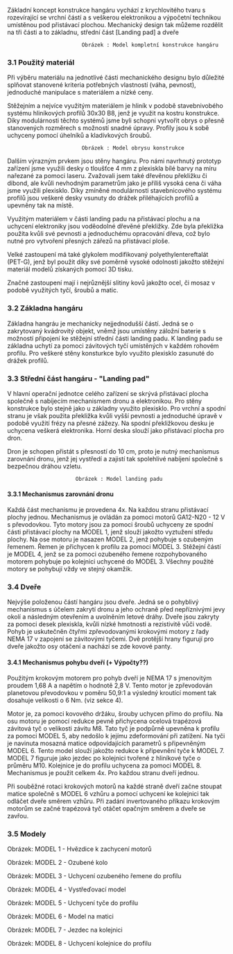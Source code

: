 Základní koncept konstrukce hangáru vychází z krychlovitého tvaru s rozevírající se vrchní částí a s veškerou elektronikou a výpočetní technikou umístěnou pod přistávací plochou. Mechanický design tak můžeme rozdělit na tři části a to základnu, střední část [Landing pad] a dveře

                            Obrázek : Model kompletní konstrukce hangáru

### 3.1 Použitý materiál
Při výběru materiálu na jednotlivé části mechanického designu bylo důležité splňovat stanovené kriteria potřebných vlastností (váha, pevnost), jednoduché manipulace s materiálem a nízké ceny. 

Stěžejním a nejvíce využitým materiálem je hliník v podobě stavebnivobého systému hliníkových profilů 30x30 B8, jenž je využit na kostru konstrukce. Díky modulárnosti těchto systémů jsme byli schopni vytvořit obrys o přesně stanovených rozměrech s možností snadné úpravy. Profily jsou k sobě uchyceny pomocí úhelníků a kladívkových šroubů.

                            Obrázek : Model obrysu konstrukce
                            
Dalším výrazným prvkem jsou stěny hangáru. Pro námi navrhnutý prototyp zařízení jsme využili desky o tloušťce 4 mm z plexiskla bílé barvy na míru nařezané za pomoci laseru. Zvažovali jsem také dřevěnou překližku či dibond, ale kvůli nevhodným parametrům jako je příliš vysoká cena či váha jsme využili plexisklo. Díky zmíněné modulárnosti stavebnicového systému profilů jsou veškeré desky vsunuty do drážek přiléhajících profilů a upevněny tak na místě. 

Využitým materiálem v části landing padu na přistávací plochu a na uchycení elektroniky jsou voděodolné dřevěné překližky. Zde byla překližka použita kvůli své pevnosti a jednoduchému opracování dřeva, což bylo nutné pro vytvoření přesných zářezů na přistávací ploše.

Velké zastoupení má také glykolem modifikovaný polyethylentereftalát (PET-G), jenž byl použit díky své poměrně vysoké odolnosti jakožto stěžejní materiál modelů získaných pomocí 3D tisku.

Značné zastoupení mají i nejrůznější slitiny kovů jakožto ocel, či mosaz v podobě využitých tyčí, šroubů a matic.

### 3.2 Základna hangáru 
Základna hangráu je mechanicky nejjednodušší částí. Jedná se o zakrytovaný kvádrovitý objekt, vněmž jsou umístěny záložní baterie s možností připojení ke stěžejní střední části landing padu. K landing padu se základna uchytí za pomoci závitových tyčí umístěných v každém rohovém profilu. Pro veškeré stěny konsturkce bylo využito plexisklo zasunuté do drážek profilů.

### 3.3 Střední část hangáru - "Landing pad"
V hlavní operační jednotce celého zařízení se skrývá přistávací plocha společně s nabíjecím mechanismem dronu a elektronikou. Pro stěny konstrukce bylo stejně jako u základny využito plexisklo. Pro vrchní a spodní stranu je však použita překližka kvůli vyšší pevnosti a jednoduché úpravě v podobě využití frézy na přesné zážezy. Na spodní překližkovou desku je uchycena veškerá elektronika. Horní deska slouží jako přistávací plocha pro dron. 

Dron je schopen přistát s přesností do 10 cm, proto je nutný mechanismus zarovnání dronu, jenž jej vystředí a zajistí tak spolehlivé nabíjení společně s bezpečnou dráhou vzletu.

                          Obrázek : Model landing padu

#### 3.3.1 Mechanismus zarovnání dronu
Každá část mechanismu je provedena 4x. Na každou stranu přistávací plochy jednou. Mechanismus je ovládán za pomoci motorů GA12-N20 - 12 V s převodovkou. Tyto motory jsou za pomoci šroubů uchyceny ze spodní části přistávací plochy na MODEL 1, jenž slouží jakožto vyztužení středu plochy. Na ose motoru je nasazen MODEL 2, jenž pohybuje s ozubeným řemenem. Řemen je přichycen k profilu za pomoci MODEL 3. Stěžejní částí je MODEL 4, jenž se za pomoci ozubeného řemene rozpohybovaného motorem pohybuje po kolejnici uchycené do MODEL 3. Všechny použité motory se pohybují vždy ve stejný okamžik. 

### 3.4 Dveře
Nejvýše položenou částí hangáru jsou dveře. Jedná se o pohyblivý mechanismus s účelem zakrytí dronu a jeho ochraně před nepříznivými jevy okolí a následným otevřením a uvolněním letové dráhy. Dveře jsou zakryty za pomoci desek plexiskla, kvůli nízké hmotnosti a rezistivitě vůči vodě. Pohyb je uskutečněn čtyřmi zpřevodovanými krokovými motory z řady NEMA 17 v zapojení se závitovými tyčemi. Dvě protější hrany figurují pro dveře jakožto osy otáčení a nachází se zde kovové panty.

#### 3.4.1 Mechanismus pohybu dveří (+ Výpočty??)
Použitým krokovým motorem pro pohyb dveří je NEMA 17 s jmenovitým proudem 1,68 A a napětím o hodnotě 2,8 V. Tento motor je zpřevodován planetovou převodovkou v poměru 50,9:1 a výsledný kroutící moment tak dosahuje velikosti o 6 Nm. (viz sekce 4).

Motor je, za pomoci kovového držáku, šrouby uchycen přímo do profilu. Na osu motoru je pomocí redukce pevně přichycena ocelová trapézová závitová tyč o velikosti závitu M8. Tato tyč je podpůrně upevněna k profilu za pomoci MODEL 5, aby nedošlo k jejímu zdeformování při zatížení. Na tyči je navinuta mosazná matice odpovídajících parametrů s připevněným MODEL 6. Tento model slouží jakožto redukce k připevnění tyče k MODEL 7. MODEL 7 figuruje jako jezdec po kolejnici tvořené z hliníkové tyče o průměru M10. Kolejnice je do profilu uchycena za pomoci MODEL 8. Mechanismus je použit celkem 4x. Pro každou stranu dveří jednou.

Při souběžné rotaci krokových motorů na každé straně dveří začne stoupat matice společně s MODEL 6 vzhůru a pomocí uchycení ke kolejnici tak odláčet dveře směrem vzhůru. Při zadání invertovaného příkazu krokovým motorům se začné trapézová tyč otáčet opačným směrem a dveře se zavřou.

### 3.5 Modely
Obrázek: MODEL 1 - Hvězdice k zachycení motorů

Obrázek: MODEL 2 - Ozubené kolo

Obrázek: MODEL 3 - Uchycení ozubeného řemene do profilu

Obrázek: MODEL 4 - Vystřeďovací model

Obrázek: MODEL 5 - Uchycení tyče do profilu

Obrázek: MODEL 6 - Model na matici

Obrázek: MODEL 7 - Jezdec na kolejnici

Obrázek: MODEL 8 - Uchycení kolejnice do profilu



